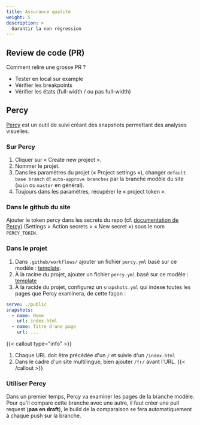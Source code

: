 ```yaml
---
title: Assurance qualité
weight: 5
description: >
  Garantir la non régression
---
```


## Review de code (PR)

Comment relire une grosse PR ?

- Tester en local sur example
- Vérifier les breakpoints
- Vérifier les états (full-width / ou pas full-width)


## Percy
[Percy](https://percy.io/) est un outil de suivi créant des snapshots permettant des analyses visuelles.

### Sur Percy
1. Cliquer sur « Create new project ».
2. Nommer le projet.
3. Dans les paramètres du projet (« Project settings »), changer `default base branch` et `auto-approve branches` par la branche modèle du site (`main` ou `master` en général).
4. Toujours dans les paramètres, récupérer le « project token ».

### Dans le github du site
Ajouter le token percy dans les secrets du repo (cf. [documentation de Percy](https://docs.percy.io/docs/github-actions)) (Settings > Action secrets > « New secret ») sous le nom `PERCY_TOKEN`.

### Dans le projet
1. Dans `.github/workflows/` ajouter un fichier `percy.yml` basé sur ce modèle : [template](https://github.com/noesya/osuny-hugo-template/blob/main/.github/workflows/percy.yml).
2. À la racine du projet, ajouter un fichier `percy.yml` basé sur ce modèle : [template](https://github.com/noesya/osuny-hugo-template/blob/main/.percy.yml)
3. À la racide du projet, configurez un `snapshots.yml` qui indexe toutes les pages que Percy examinera, de cette façon : 

``` yml {filename="snapshots.yml"}
serve: ./public
snapshots:
  - name: Home
    url: index.html
  - name: Titre d'une page
    url: ...
```

{{< callout type="info" >}}
  1. Chaque URL doit être précédée d'un `/` et suivie d'un `/index.html`
  2. Dans le cadre d'un site multilingue, bien ajouter `/fr/` avant l'URL.
{{< /callout >}}

### Utiliser Percy
Dans un premier temps, Percy va examiner les pages de la branche modèle. Pour qu'il compare cette branche avec une autre, il faut créer une pull request (**pas en draft**), le build de la comparaison se fera automatiquement à chaque push sur la branche.